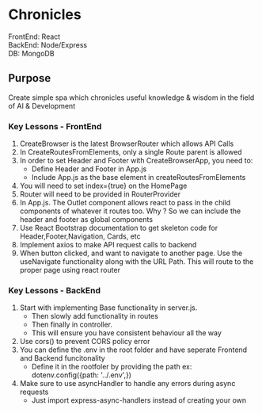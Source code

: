 # Chronicles

FrontEnd: React <br/>
BackEnd: Node/Express <br/>
DB: MongoDB <br/>

## Purpose

Create simple spa which chronicles useful knowledge & wisdom in the field of AI & Development

### Key Lessons - FrontEnd

1. CreateBrowser is the latest BrowserRouter which allows API Calls
2. In CreateRoutesFromElements, only a single Route parent is allowed
3. In order to set Header and Footer with CreateBrowserApp, you need to:
   - Define Header and Footer in App.js
   - Include App.js as the base element in createRoutesFromElements
4. You will need to set index={true} on the HomePage
5. Router will need to be provided in RouterProvider
6. In App.js. The Outlet component allows react to pass in the child components of whatever it routes too. Why ? So we can include the header and footer as global components
7. Use React Bootstrap documentation to get skeleton code for Header,Footer,Navigation, Cards, etc
8. Implement axios to make API request calls to backend
9. When button clicked, and want to navigate to another page. Use the useNavigate functionality along with the URL Path. This will route to the proper page using react router

### Key Lessons - BackEnd

1. Start with implementing Base functionality in server.js.
   - Then slowly add functionality in routes
   - Then finally in controller.
   - This will ensure you have consistent behaviour all the way
2. Use cors() to prevent CORS policy error
3. You can define the .env in the root folder and have seperate Frontend and Backend funcitonality
   - Define it in the rootfoler by providing the path ex: dotenv.config({path: '../.env',})
4. Make sure to use asyncHandler to handle any errors during async requests
   - Just import express-async-handlers instead of creating your own
